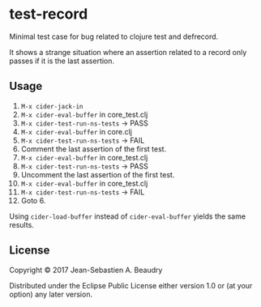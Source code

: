 # test-record

Minimal test case for bug related to clojure test and defrecord.

It shows a strange situation where an assertion related to a record only passes
if it is the last assertion.

## Usage

1. `M-x cider-jack-in`
2. `M-x cider-eval-buffer` in core_test.clj
3. `M-x cider-test-run-ns-tests` -> PASS
4. `M-x cider-eval-buffer` in core.clj
5. `M-x cider-test-run-ns-tests` -> FAIL
6. Comment the last assertion of the first test.
7. `M-x cider-eval-buffer` in core_test.clj
8. `M-x cider-test-run-ns-tests` -> PASS
9. Uncomment the last assertion of the first test.
10. `M-x cider-eval-buffer` in core_test.clj
11. `M-x cider-test-run-ns-tests` -> FAIL
12. Goto 6.

Using `cider-load-buffer` instead of `cider-eval-buffer` yields the same results.

## License

Copyright © 2017 Jean-Sebastien A. Beaudry

Distributed under the Eclipse Public License either version 1.0 or (at
your option) any later version.
